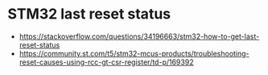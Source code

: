 # STM32 last reset status

* https://stackoverflow.com/questions/34196663/stm32-how-to-get-last-reset-status
* https://community.st.com/t5/stm32-mcus-products/troubleshooting-reset-causes-using-rcc-gt-csr-register/td-p/169392
